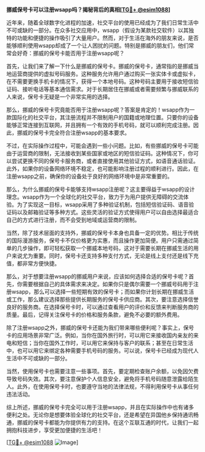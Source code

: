 **挪威保号卡可以注册wsapp吗？揭秘背后的真相[[TG💪+ @esim1088](https://t.me/s/esim1088)]**

近年来，随着全球数字化进程的加速，社交平台的使用已经成为了我们日常生活中不可或缺的一部分。在众多社交应用中，wsapp（假设为某款社交软件）以其独特的功能和便捷的操作吸引了大量用户。然而，对于生活在海外的朋友来说，是否能够顺利使用wsapp却成了一个让人困扰的问题。特别是挪威的朋友们，他们常常会好奇：挪威的保号卡能否用于注册wsapp呢？

首先，让我们来了解一下什么是挪威的保号卡。挪威的保号卡，通常指的是挪威当地运营商提供的虚拟号码服务。这种服务允许用户通过购买一张实体卡或虚拟卡，在不需要更换手机卡的情况下，获得一个本地号码。这种号码主要用于接收短信验证码、接听电话等基本通信需求。对于长期居住在挪威或者需要频繁与挪威联系的人来说，保号卡无疑是一个非常实用的选择。

那么，挪威的保号卡究竟能否用于注册wsapp呢？答案是肯定的！wsapp作为一款国际化的社交平台，其注册流程并不限制用户的国籍或地理位置。只要你的设备能够正常连接到互联网，并且拥有一个有效的手机号码，就可以顺利完成注册。因此，挪威的保号卡完全符合注册wsapp的基本要求。

不过，在实际操作过程中，可能会遇到一些小问题。比如，有些挪威的保号卡可能由于运营商的限制，无法接收到某些国家或地区的短信验证码。这种情况下，你可以尝试更换不同的保号卡服务商，或者直接使用其他验证方式，如语音通话验证。此外，如果你的设备网络环境不稳定，也可能影响注册过程的顺利进行。因此，在注册wsapp之前，确保你的设备处于良好的网络环境中是非常重要的。

那么，为什么挪威的保号卡能够支持wsapp注册呢？这主要得益于wsapp的设计理念。wsapp作为一个全球化的社交平台，致力于为用户提供无障碍的交流体验。为了实现这一目标，wsapp采用了多种验证机制，包括短信验证码、语音验证码以及邮箱验证等多种方式。这些灵活的验证方式使得用户可以自由选择最适合自己的方式进行注册，而不会受到地域或运营商的限制。

当然，除了技术层面的支持外，挪威的保号卡本身也具备一定的优势。相比于传统的国际漫游服务，保号卡不仅价格更为实惠，而且操作更加简便。用户只需通过简单的几步操作，即可轻松获取一个挪威本地号码，这对于需要长期在挪威生活的用户来说尤为重要。同时，保号卡还支持多种支付方式，无论是线上支付还是线下充值，都非常方便快捷。

那么，对于想要注册wsapp的挪威用户来说，应该如何选择合适的保号卡呢？首先，你需要根据自己的具体需求来决定。如果你只是偶尔需要一个挪威号码用于注册wsapp，那么可以选择一些短期有效的保号卡；而如果你计划长期在挪威生活或工作，那么建议选择那些提供长期服务的保号卡供应商。其次，要注意选择信誉良好的服务商。在选择保号卡时，可以通过查看用户的评价和反馈来判断服务商的质量。最后，记得关注保号卡的价格和服务条款，避免不必要的额外费用。

除了注册wsapp之外，挪威的保号卡还能为我们带来哪些便利呢？事实上，保号卡的应用场景非常广泛。例如，当你在国外旅行时，可以用它来接收国内亲友的来电和短信；当你在国外工作时，可以用它来保持与客户的联系；甚至在日常生活中，也可以用它来绑定各种需要手机号码的服务。可以说，保号卡已经成为现代人生活中不可或缺的一部分。

当然，使用保号卡也需要注意一些事项。首先，要定期检查账户余额，以免因欠费导致号码失效。其次，要注意保护个人信息安全，避免将手机号码随意泄露给陌生人。此外，在使用保号卡时，也要遵守当地的法律法规，不得利用保号卡从事任何违法活动。

综上所述，挪威的保号卡完全可以用于注册wsapp，并且在实际操作中也有诸多便利之处。无论你是想要体验全球化的社交平台，还是希望在异国他乡保持通讯畅通，挪威的保号卡都能为你提供有力的支持。在这个互联互通的时代，让我们一起拥抱科技进步，享受更加便捷的生活吧！

[[TG💪+ @esim1088](https://t.me/s/esim1088) ![Image](https://i.postimg.cc/4NQfJmqS/Snipaste-2025-05-13-00-14-12.png)]